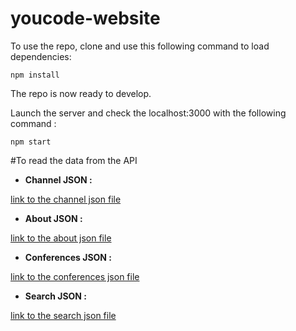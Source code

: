 # youcode-website

To use the repo, clone and use this following command to load dependencies:

```
npm install
```

The repo is now ready to develop.

Launch the server and check the localhost:3000 with the following command :

```
npm start
```

#To read the data from the API

- **Channel JSON :**

[link to the channel json file](src/api/channels/channels-api.js)

- **About JSON :**

[link to the about json file](src/api/about/about-api.js)

- **Conferences JSON :**

[link to the conferences json file](src/api/conferences/conferences-api.js)

- **Search JSON :**

[link to the search json file](src/api/search/search-api.js)